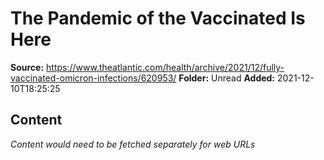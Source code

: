 # The Pandemic of the Vaccinated Is Here

**Source:** https://www.theatlantic.com/health/archive/2021/12/fully-vaccinated-omicron-infections/620953/
**Folder:** Unread
**Added:** 2021-12-10T18:25:25




## Content
*Content would need to be fetched separately for web URLs*
